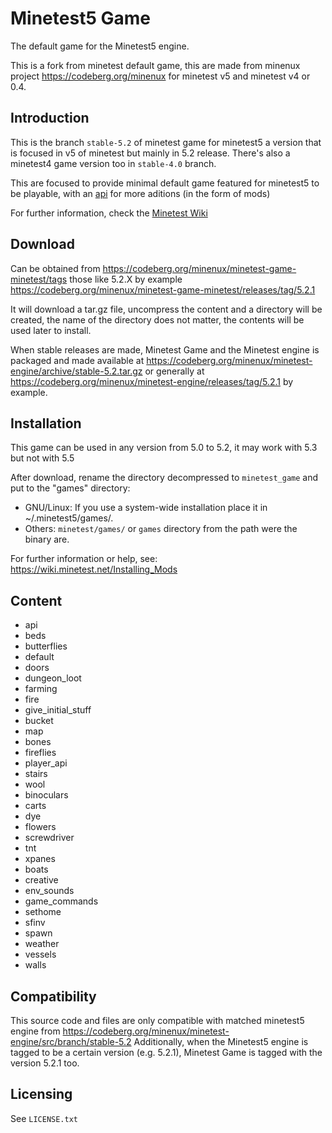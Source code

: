 Minetest5 Game
==============

The default game for the Minetest5 engine.  

This is a fork from minetest default game, this 
are made from minenux project https://codeberg.org/minenux
for minetest v5 and minetest v4 or 0.4.

Introduction
------------

This is the branch `stable-5.2` of minetest game for minetest5 a version 
that is focused in v5 of minetest but mainly in 5.2 release. There's 
also a minetest4 game version too in `stable-4.0` branch.

This are focused to provide minimal default game featured for minetest5 
to be playable, with an [api](game_api.md) for more aditions (in the form of mods)

For further information, check the [Minetest Wiki](https://wiki.minetest.net/Subgames/Minetest_Game) 

## Download

Can be obtained from https://codeberg.org/minenux/minetest-game-minetest/tags 
those like 5.2.X by example https://codeberg.org/minenux/minetest-game-minetest/releases/tag/5.2.1

It will download a tar.gz file, uncompress the content and a directory will be created, 
the name of the directory does not matter, the contents will be used later to install.

When stable releases are made, Minetest Game and the Minetest engine is packaged 
and made available at https://codeberg.org/minenux/minetest-engine/archive/stable-5.2.tar.gz 
or generally at https://codeberg.org/minenux/minetest-engine/releases/tag/5.2.1 by example.

## Installation

This game can be used in any version from 5.0 to 5.2, it may work with 5.3 but not with 5.5

After download, rename the directory decompressed to `minetest_game` and put to the "games" directory:

- GNU/Linux: If you use a system-wide installation place
    it in ~/.minetest5/games/.
- Others:  `minetest/games/` or `games` directory from the path were the binary are.

For further information or help, see: https://wiki.minetest.net/Installing_Mods

## Content

* api
* beds
* butterflies
* default
* doors
* dungeon_loot
* farming
* fire
* give_initial_stuff
* bucket
* map
* bones
* fireflies
* player_api
* stairs
* wool
* binoculars
* carts
* dye
* flowers
* screwdriver
* tnt
* xpanes
* boats
* creative
* env_sounds
* game_commands
* sethome
* sfinv
* spawn
* weather
* vessels
* walls

## Compatibility

This source code and files are only compatible with matched minetest5 engine
from https://codeberg.org/minenux/minetest-engine/src/branch/stable-5.2 
Additionally, when the Minetest5 engine is tagged to be a certain version (e.g.
5.2.1), Minetest Game is tagged with the version 5.2.1 too.

## Licensing

See `LICENSE.txt`
